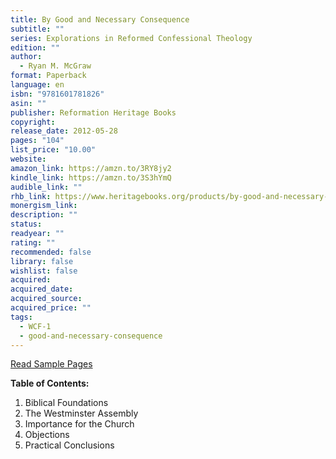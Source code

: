 ```yaml
---
title: By Good and Necessary Consequence
subtitle: ""
series: Explorations in Reformed Confessional Theology
edition: ""
author:
  - Ryan M. McGraw
format: Paperback
language: en
isbn: "9781601781826"
asin: ""
publisher: Reformation Heritage Books
copyright: 
release_date: 2012-05-28
pages: "104"
list_price: "10.00"
website: 
amazon_link: https://amzn.to/3RY8jy2
kindle_link: https://amzn.to/3S3hYmQ
audible_link: ""
rhb_link: https://www.heritagebooks.org/products/by-good-and-necessary-consequence-explorations-in-reformed-confessional-theology-series-mcgraw.html
monergism_link: 
description: ""
status: 
readyear: ""
rating: ""
recommended: false
library: false
wishlist: false
acquired: 
acquired_date: 
acquired_source: 
acquired_price: ""
tags:
  - WCF-1
  - good-and-necessary-consequence
---
```

[Read Sample Pages](https://store-cb550.mybigcommerce.com/content/mcgrawgoodnecessaryconseq.pdf)

**Table of Contents:** 

1. Biblical Foundations
2. The Westminster Assembly
3. Importance for the Church
4. Objections
5. Practical Conclusions